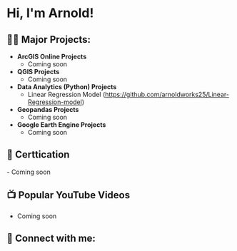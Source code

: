 <h1>Hi, I'm Arnold! </h1>

<h2>👨‍💻 Major Projects:</h2>

- <b>ArcGIS Online Projects</b>
  - Coming soon
- <b>QGIS Projects</b>
  - Coming soon</i>
- <b>Data Analytics (Python) Projects</b>
  - Linear Regression Model (https://github.com/arnoldworks25/Linear-Regression-model)
- <b>Geopandas Projects</b>
  - Coming soon
- <b>Google Earth Engine Projects</b>
  - Coming soon
<h2>🪪 Certtication</h2>
  - Coming soon
<h2>📺 Popular YouTube Videos</h2>

- Coming soon

<h2> 🤳 Connect with me:</h2>



[instagram]:(https://www.instagram.com/i_amkwesi?igsh=amw3bDRvcXlkcnJ5&utm_source=qr)
[linkedin]: www.linkedin.com/in/arnold-asiedu-bsc-msc-tech-0843061a6

<!--
**joshmadakor1/joshmadakor1** is a ✨ _special_ ✨ repository because its `README.md` (this file) appears on your GitHub profile.

Here are some ideas to get you started:

- 🔭 I’m currently working on ...
- 🌱 I’m currently learning ...
- 👯 I’m looking to collaborate on ...
- 🤔 I’m looking for help with ...
- 💬 Ask me about ...
- 📫 How to reach me: ...
- 😄 Pronouns: ...
- ⚡ Fun fact: ...
-->
